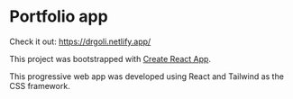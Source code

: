 # Portfolio app
Check it out: https://drgoli.netlify.app/

This project was bootstrapped with [Create React App](https://github.com/facebook/create-react-app).

This progressive web app was developed using React and Tailwind as the CSS framework.
